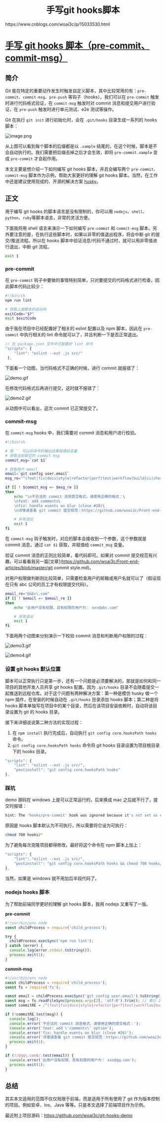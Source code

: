 <h1 align="center">手写git hooks脚本</h1>
https://www.cnblogs.com/woai3c/p/15033530.html

# [手写 git hooks 脚本（pre-commit、commit-msg）](https://www.cnblogs.com/woai3c/p/15033530.html)

## 简介

Git 能在特定的重要动作发生时触发自定义脚本，其中比较常用的有：`pre-commit`、`commit-msg`、`pre-push` 等钩子（hooks）。我们可以在 `pre-commit` 触发时进行代码格式验证，在 `commit-msg` 触发时对 commit 消息和提交用户进行验证，在 `pre-push` 触发时进行单元测试、e2e 测试等操作。

Git 在执行 `git init` 进行初始化时，会在 `.git/hooks` 目录生成一系列的 hooks 脚本：

![image.png](https://img-blog.csdnimg.cn/img_convert/d2553b63c18dcdd0718ad57ba0948830.png)

从上图可以看到每个脚本的后缀都是以 `.sample` 结尾的，在这个时候，脚本是不会自动执行的。我们需要把后缀去掉之后才会生效，即将 `pre-commit.sample` 变成 `pre-commit` 才会起作用。

本文主要是想介绍一下如何编写 git hooks 脚本，并且会编写两个 `pre-commit`、`commit-msg` 脚本作为示例，帮助大家更好的理解 git hooks 脚本。当然，在工作中还是建议使用现成的、开源的解决方案 [husky](https://github.com/typicode/husky)。

## 正文

用于编写 git hooks 的脚本语言是没有限制的，你可以用 `nodejs`、`shell`、`python`、`ruby`等脚本语言，非常的灵活方便。

下面我将用 shell 语言来演示一下如何编写 `pre-commit` 和 `commit-msg` 脚本。另外要注意的是，在执行这些脚本时，如果以非零的值退出程序，将会中断 git 的提交/推送流程。所以在 hooks 脚本中验证消息/代码不通过时，就可以用非零值进行退出，中断 git 流程。

```bash
exit 1
```

### pre-commit

在 `pre-commit` 钩子中要做的事情特别简单，只对要提交的代码格式进行检查，因此脚本代码比较少：

```bash
#!/bin/sh
npm run lint

# 获取上面脚本的退出码
exitCode="$?"
exit $exitCode
```

由于我在项目中已经配置好了相关的 eslint 配置以及 npm 脚本，因此在 `pre-commit` 中执行相关的 lint 命令就可以了，并且判断一下是否正常退出。

```js
// 在 package.json 文件中已配置好 lint 命令
"scripts": {
    "lint": "eslint --ext .js src/"
 },
```

下面看一个动图，当代码格式不正确的时候，进行 commit 就报错了：

![demo.gif](https://img-blog.csdnimg.cn/img_convert/2c5c02a962b6ab2d437a8a764ed3dfbc.gif)

在修改代码格式后再进行提交，这时就不报错了：

![demo2.gif](https://img-blog.csdnimg.cn/img_convert/2979d7ee8ae566f961b14833da0d5e94.gif)

从动图中可以看出，这次 commit 已正常提交了。

### commit-msg

在 `commit-msg` hooks 中，我们需要对 commit 消息和用户进行校验。

```bash
#!/bin/sh

# 用 `` 可以将命令的输出结果赋值给变量
# 获取当前提交的 commit msg
commit_msg=`cat $1`

# 获取用户 email
email=`git config user.email`
msg_re="^(feat|fix|docs|style|refactor|perf|test|workflow|build|ci|chore|release|workflow)(\(.+\))?: .{1,100}"

if [[ ! $commit_msg =~ $msg_re ]]
then
	echo "\n不合法的 commit 消息提交格式，请使用正确的格式：\
	\nfeat: add comments\
	\nfix: handle events on blur (close #28)\
	\n详情请查看 git commit 提交规范：https://github.com/woai3c/Front-end-articles/blob/master/git%20commit%20style.md"

	# 异常退出
	exit 1
fi
```

在 `commit-msg` 钩子触发时，对应的脚本会接收到一个参数，这个参数就是 commit 消息，通过 `cat $1` 获取，并赋值给 `commit_msg` 变量。

验证 commit 消息的正则比较简单，看代码即可。如果对 commit 提交规范有兴趣，可以看看我另一篇[文章](https://github.com/woai3c/Front-end-articles/blob/master/git commit style.md)。

对用户权限做判断则比较简单，只需要检查用户的邮箱或用户名就可以了（假设现在只有 abc 公司的员工才有权限提交代码）。

```bash
email_re="@abc\.com"
if [[ ! $email =~ $email_re ]]
then
	echo "此用户没有权限，具有权限的用户为： xxx@abc.com"

	# 异常退出
	exit 1
fi
```

下面用两个动图来分别演示一下校验 commit 消息和判断用户权限的过程：

![demo3.gif](https://img-blog.csdnimg.cn/img_convert/fa3332b030c740e472b18a7692b8494a.gif)

![demo4.gif](https://img-blog.csdnimg.cn/img_convert/5f96f4929a02754a9f81d775d7b1d71f.gif)

### 设置 git hooks 默认位置

脚本可以正常执行只是第一步，还有一个问题是必须要解决的，那就是如何和同一项目的其他开发人员共享 git hooks 配置。因为 `.git/hooks` 目录不会随着提交一起推送到远程仓库。对于这个问题有两种解决方案：第一种是模仿 husky 做一个 npm 插件，在安装的时候自动在 `.git/hooks` 目录添加 hooks 脚本；第二种是将 hooks 脚本单独写在项目中的某个目录，然后在该项目安装依赖时，自动将该目录设置为 git 的 hooks 目录。

接下来详细说说第二种方法的实现过程：

1. 在 `npm install` 执行完成后，自动执行 `git config core.hooksPath hooks` 命令。
2. `git config core.hooksPath hooks` 命令将 git hooks 目录设置为项目根目录下的 hooks 目录。

```js
"scripts": {
    "lint": "eslint --ext .js src/",
    "postinstall": "git config core.hooksPath hooks"
},
```

### 踩坑

demo 源码在 windows 上是可以正常运行的，后来换成 mac 之后就不行了，提交时报错：

```bash
hint: The 'hooks/pre-commit' hook was ignored because it's not set as executable.
```

原因是 hooks 脚本默认为不可执行，所以需要将它设为可执行：

```bash
chmod 700 hooks/*
```

为了避免每次克隆项目都得修改，最好将这个命令在 npm 脚本上加上：

```js
"scripts": {
    "lint": "eslint --ext .js src/",
    "postinstall": "git config core.hooksPath hooks && chmod 700 hooks/*"
},
```

当然，如果是 windows 就不用加后半段代码了。

### nodejs hooks 脚本

为了帮助前端同学更好的理解 git hooks 脚本，我用 nodejs 又重写了一版。

**pre-commit**

```js
#!/usr/bin/env node
const childProcess = require('child_process');

try {
  childProcess.execSync('npm run lint');
} catch (error) {
  console.log(error.stdout.toString());
  process.exit(1);
}
```

**commit-msg**

```js
#!/usr/bin/env node
const childProcess = require('child_process');
const fs = require('fs');

const email = childProcess.execSync('git config user.email').toString().trim();
const msg = fs.readFileSync(process.argv[2], 'utf-8').trim(); // 索引 2 对应的 commit 消息文件
const commitRE = /^(feat|fix|docs|style|refactor|perf|test|workflow|build|ci|chore|release|workflow)(\(.+\))?: .{1,100}/;

if (!commitRE.test(msg)) {
  console.log();
  console.error('不合法的 commit 消息格式，请使用正确的提交格式：');
  console.error('feat: add \'comments\' option');
  console.error('fix: handle events on blur (close #28)');
  console.error('详情请查看 git commit 提交规范：https://github.com/woai3c/Front-end-articles/blob/master/git%20commit%20style.md。');
  process.exit(1);
}

if (!/@qq\.com$/.test(email)) {
  console.error('此用户没有权限，具有权限的用户为： xxx@qq.com');
  process.exit(1);
}
```

## 总结

其实本文适用的范围不仅仅局限于前端，而是适用于所有使用了 git 作为版本控制的项目。例如安卓、ios、Java 等等。只是本文选择了前端项目作为示例。

最近附上项目源码：https://github.com/woai3c/git-hooks-demo